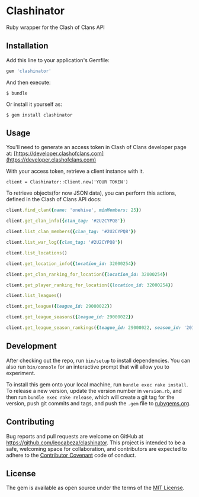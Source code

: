 # Clashinator

Ruby wrapper for the Clash of Clans API

## Installation

Add this line to your application's Gemfile:

```ruby
gem 'clashinator'
```

And then execute:

    $ bundle

Or install it yourself as:

    $ gem install clashinator

## Usage

You'll need to generate an access token in Clash of Clans developer page at:
[https://developer.clashofclans.com](https://developer.clashofclans.com)

With your access token, retrieve a client instance with it.

`client = Clashinator::Client.new('YOUR TOKEN')`

To retrieve objects(for now JSON data), you can perform this actions, defined in the Clash of Clans API docs:

```ruby
client.find_clan({name: 'onehive', minMembers: 25})

client.get_clan_info({clan_tag: '#2U2CYPQ8'})

client.list_clan_members({clan_tag: '#2U2CYPQ8'})

client.list_war_log({clan_tag: '#2U2CYPQ8'})

client.list_locations()

client.get_location_info({location_id: 32000254})

client.get_clan_ranking_for_location({location_id: 32000254})

client.get_player_ranking_for_location({location_id: 32000254})

client.list_leagues()

client.get_league({league_id: 29000022})

client.get_league_seasons({league_id: 29000022})

client.get_league_season_rankings({league_id: 29000022, season_id: '2016-04'})
```

## Development

After checking out the repo, run `bin/setup` to install dependencies. You can also run `bin/console` for an interactive prompt that will allow you to experiment.

To install this gem onto your local machine, run `bundle exec rake install`. To release a new version, update the version number in `version.rb`, and then run `bundle exec rake release`, which will create a git tag for the version, push git commits and tags, and push the `.gem` file to [rubygems.org](https://rubygems.org).

## Contributing

Bug reports and pull requests are welcome on GitHub at https://github.com/leocabeza/clashinator. This project is intended to be a safe, welcoming space for collaboration, and contributors are expected to adhere to the [Contributor Covenant](http://contributor-covenant.org) code of conduct.


## License

The gem is available as open source under the terms of the [MIT License](http://opensource.org/licenses/MIT).

